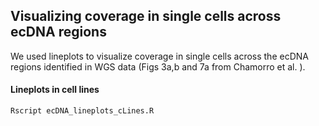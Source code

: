 ## Visualizing coverage in single cells across ecDNA regions

We used lineplots to visualize coverage in single cells across the ecDNA regions identified in WGS data (Figs 3a,b and 7a from Chamorro et al. ).

#### Lineplots in cell lines 

```bash
Rscript ecDNA_lineplots_cLines.R

```
